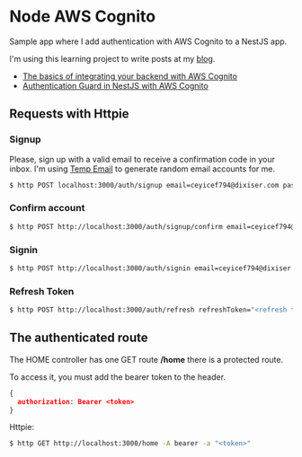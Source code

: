 # Node AWS Cognito

Sample app where I add authentication with AWS Cognito to a NestJS app.

I'm using this learning project to write posts at my [blog](https://blog.galdino.dev).

- [The basics of integrating your backend with AWS Cognito](https://blog.galdino.dev/the-basics-of-integrating-your-backend-with-aws-cognito)
- [Authentication Guard in NestJS with AWS Cognito](https://blog.galdino.dev/authentication-guard-in-nestjs-with-aws-cognito)

## Requests with Httpie

### Signup

Please, sign up with a valid email to receive a confirmation code in your inbox.
I'm using [Temp Email](https://temp-mail.org/) to generate random email accounts for me.

```bash
$ http POST localhost:3000/auth/signup email=ceyicef794@dixiser.com password=Strong123#
```
### Confirm account


```bash
$ http POST http://localhost:3000/auth/signup/confirm email=ceyicef794@dixiser.com confirmationCode=000000
```
### Signin

```bash
$ http POST http://localhost:3000/auth/signin email=ceyicef794@dixiser.com password=Strong123#
```

### Refresh Token

```bash
$ http POST http://localhost:3000/auth/refresh refreshToken="<refresh token here>" userId="<userId here>"
```

## The authenticated route

The HOME controller has one GET route **/home** there is a protected route. 

To access it, you must add the bearer token to the header.

```json
{
  authorization: Bearer <token>
}

```

Httpie:

```bash
$ http GET http://localhost:3000/home -A bearer -a "<token>"
```
